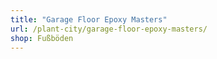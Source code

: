 ```yaml
---
title: "Garage Floor Epoxy Masters"
url: /plant-city/garage-floor-epoxy-masters/
shop: Fußböden
---
```

